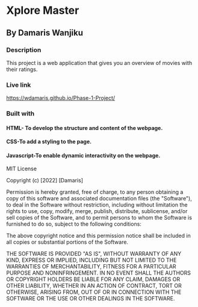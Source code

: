 # Xplore Master
## By Damaris Wanjiku
### Description
This project is a web application that gives you an overview of movies with their ratings.
### Live link
 https://wdamaris.github.io/Phase-1-Project/
### Built with
#### HTML- To develop the structure and content of the webpage.
#### CSS-To add a styling to the page.
#### Javascript-To enable dynamic interactivity on the webpage.
MIT License

Copyright (c) [2022] [Damaris]

Permission is hereby granted, free of charge, to any person obtaining a copy
of this software and associated documentation files (the "Software"), to deal
in the Software without restriction, including without limitation the rights
to use, copy, modify, merge, publish, distribute, sublicense, and/or sell
copies of the Software, and to permit persons to whom the Software is
furnished to do so, subject to the following conditions:

The above copyright notice and this permission notice shall be included in all
copies or substantial portions of the Software.

THE SOFTWARE IS PROVIDED "AS IS", WITHOUT WARRANTY OF ANY KIND, EXPRESS OR
IMPLIED, INCLUDING BUT NOT LIMITED TO THE WARRANTIES OF MERCHANTABILITY,
FITNESS FOR A PARTICULAR PURPOSE AND NONINFRINGEMENT. IN NO EVENT SHALL THE
AUTHORS OR COPYRIGHT HOLDERS BE LIABLE FOR ANY CLAIM, DAMAGES OR OTHER
LIABILITY, WHETHER IN AN ACTION OF CONTRACT, TORT OR OTHERWISE, ARISING FROM,
OUT OF OR IN CONNECTION WITH THE SOFTWARE OR THE USE OR OTHER DEALINGS IN THE
SOFTWARE.
